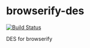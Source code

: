 browserify-des
===

[![Build Status](https://travis-ci.org/crypto-browserify/browserify-des.svg)](https://travis-ci.org/crypto-browserify/browserify-dese)

DES for browserify
